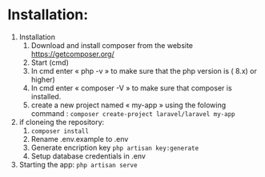 # Installation:

1. Installation
    1. Download and install composer from the website https://getcomposer.org/
    2. Start (cmd)
    3. In cmd enter « php -v » to make sure that the php version is ( 8.x) or higher)
    4. In cmd enter « composer -V » to make sure that composer is installed.
    5. create a new project named « my-app » using the folowing command :
       `composer create-project laravel/laravel my-app`
2. if cloneing the repository:
    1. `composer install`
    2. Rename .env.example to .env
    3. Generate encription key `php artisan key:generate`
    4. Setup database credentials in .env
3. Starting the app:
   `php artisan serve`
